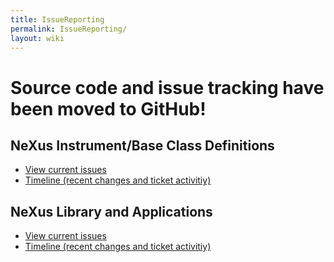 ```yaml
---
title: IssueReporting
permalink: IssueReporting/
layout: wiki
---
```


Source code and issue tracking have been moved to GitHub!
=========================================================

NeXus Instrument/Base Class Definitions
---------------------------------------

-   [View current
    issues](https://github.com/nexusformat/definitions/issues)
-   [Timeline (recent changes and ticket
    activitiy)](https://github.com/nexusformat/definitions/pulse)

NeXus Library and Applications
------------------------------

-   [View current issues](https://github.com/nexusformat/code/issues)
-   [Timeline (recent changes and ticket
    activitiy)](https://github.com/nexusformat/code/pulse)

